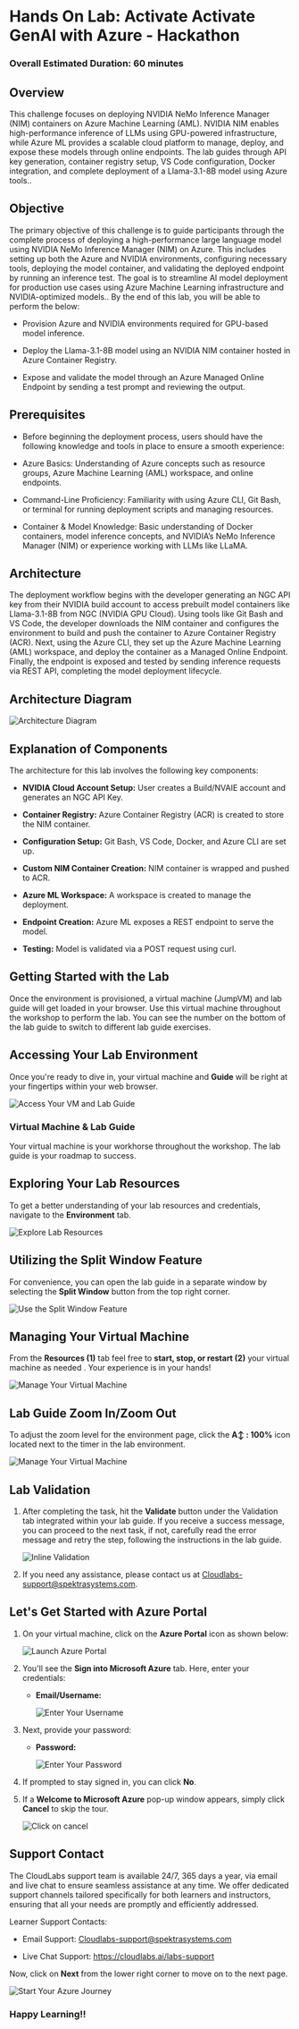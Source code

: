 # Hands On Lab: Activate Activate GenAI with Azure - Hackathon

### Overall Estimated Duration: 60 minutes

## Overview

This challenge focuses on deploying NVIDIA NeMo Inference Manager (NIM) containers on Azure Machine Learning (AML). NVIDIA NIM enables high-performance inference of LLMs using GPU-powered infrastructure, while Azure ML provides a scalable cloud platform to manage, deploy, and expose these models through online endpoints. The lab guides through API key generation, container registry setup, VS Code configuration, Docker integration, and complete deployment of a Llama-3.1-8B model using Azure tools..

## Objective

The primary objective of this challenge is to guide participants through the complete process of deploying a high-performance large language model using NVIDIA NeMo Inference Manager (NIM) on Azure. This includes setting up both the Azure and NVIDIA environments, configuring necessary tools, deploying the model container, and validating the deployed endpoint by running an inference test. The goal is to streamline AI model deployment for production use cases using Azure Machine Learning infrastructure and NVIDIA-optimized models.. By the end of this lab, you will be able to perform the below:

- Provision Azure and NVIDIA environments required for GPU-based model inference.

- Deploy the Llama-3.1-8B model using an NVIDIA NIM container hosted in Azure Container Registry.

- Expose and validate the model through an Azure Managed Online Endpoint by sending a test prompt and reviewing the output.

## Prerequisites

- Before beginning the deployment process, users should have the following knowledge and tools in place to ensure a smooth experience:

- Azure Basics: Understanding of Azure concepts such as resource groups, Azure Machine Learning (AML) workspace, and online endpoints.

- Command-Line Proficiency: Familiarity with using Azure CLI, Git Bash, or terminal for running deployment scripts and managing resources.

- Container & Model Knowledge: Basic understanding of Docker containers, model inference concepts, and NVIDIA’s NeMo Inference Manager (NIM) or experience working with LLMs like LLaMA.

## Architecture

The deployment workflow begins with the developer generating an NGC API key from their NVIDIA build account to access prebuilt model containers like Llama-3.1-8B from NGC (NVIDIA GPU Cloud). Using tools like Git Bash and VS Code, the developer downloads the NIM container and configures the environment to build and push the container to Azure Container Registry (ACR). Next, using the Azure CLI, they set up the Azure Machine Learning (AML) workspace, and deploy the container as a Managed Online Endpoint. Finally, the endpoint is exposed and tested by sending inference requests via REST API, completing the model deployment lifecycle.

## Architecture Diagram

![](../media/28-08-2024.png "Architecture Diagram")

## Explanation of Components

The architecture for this lab involves the following key components:

- **NVIDIA Cloud Account Setup:** User creates a Build/NVAIE account and generates an NGC API Key.

- **Container Registry:** Azure Container Registry (ACR) is created to store the NIM container.

- **Configuration Setup:** Git Bash, VS Code, Docker, and Azure CLI are set up.

- **Custom NIM Container Creation:** NIM container is wrapped and pushed to ACR.

- **Azure ML Workspace:** A workspace is created to manage the deployment.

- **Endpoint Creation:** Azure ML exposes a REST endpoint to serve the model.

- **Testing:** Model is validated via a POST request using curl.

## Getting Started with the Lab

Once the environment is provisioned, a virtual machine (JumpVM) and lab guide will get loaded in your browser. Use this virtual machine throughout the workshop to perform the lab. You can see the number on the bottom of the lab guide to switch to different lab guide exercises.

## Accessing Your Lab Environment
 
Once you're ready to dive in, your virtual machine and **Guide** will be right at your fingertips within your web browser.
 
![Access Your VM and Lab Guide](../media/itp8.png)

### Virtual Machine & Lab Guide
 
Your virtual machine is your workhorse throughout the workshop. The lab guide is your roadmap to success.

## Exploring Your Lab Resources
 
To get a better understanding of your lab resources and credentials, navigate to the **Environment** tab.
 
![Explore Lab Resources](./Standalone-lab01/media/ll2.png)
 
## Utilizing the Split Window Feature
 
For convenience, you can open the lab guide in a separate window by selecting the **Split Window** button from the top right corner.
 
![Use the Split Window Feature](./Standalone-lab01/media/ll3.png)
 
## Managing Your Virtual Machine
 
From the **Resources (1)** tab feel free to **start, stop, or restart (2)** your virtual machine as needed . Your experience is in your hands!
 
![Manage Your Virtual Machine](./Standalone-lab01/media/ll4.png)
 
## Lab Guide Zoom In/Zoom Out
 
To adjust the zoom level for the environment page, click the **A↕ : 100%** icon located next to the timer in the lab environment.

![Manage Your Virtual Machine](../media/ZOOMINOUT.png)

## Lab Validation

1. After completing the task, hit the **Validate** button under the Validation tab integrated within your lab guide. If you receive a success message, you can proceed to the next task, if not, carefully read the error message and retry the step, following the instructions in the lab guide.

   ![Inline Validation](../media/itg5.png)

1. If you need any assistance, please contact us at Cloudlabs-support@spektrasystems.com.

## Let's Get Started with Azure Portal
 
1. On your virtual machine, click on the **Azure Portal** icon as shown below:

   ![Launch Azure Portal](../media/sc900-image(1).png)

2. You'll see the **Sign into Microsoft Azure** tab. Here, enter your credentials:
 
   - **Email/Username:** <inject key="AzureAdUserEmail"></inject>
 
       ![Enter Your Username](../media/sc900-image-1.png)
 
3. Next, provide your password:
 
   - **Password:** <inject key="AzureAdUserPassword"></inject>
 
       ![Enter Your Password](../media/sc900-image-2.png)
 
4. If prompted to stay signed in, you can click **No**.
 
5. If a **Welcome to Microsoft Azure** pop-up window appears, simply click **Cancel** to skip the tour.
  
   ![Click on cancel](../media/imageae.png)

## Support Contact
 
The CloudLabs support team is available 24/7, 365 days a year, via email and live chat to ensure seamless assistance at any time. We offer dedicated support channels tailored specifically for both learners and instructors, ensuring that all your needs are promptly and efficiently addressed.

Learner Support Contacts:

- Email Support: Cloudlabs-support@spektrasystems.com

- Live Chat Support: https://cloudlabs.ai/labs-support

Now, click on **Next** from the lower right corner to move on to the next page.
 
   ![Start Your Azure Journey](../media/sc900-image(3).png)

### Happy Learning!!
